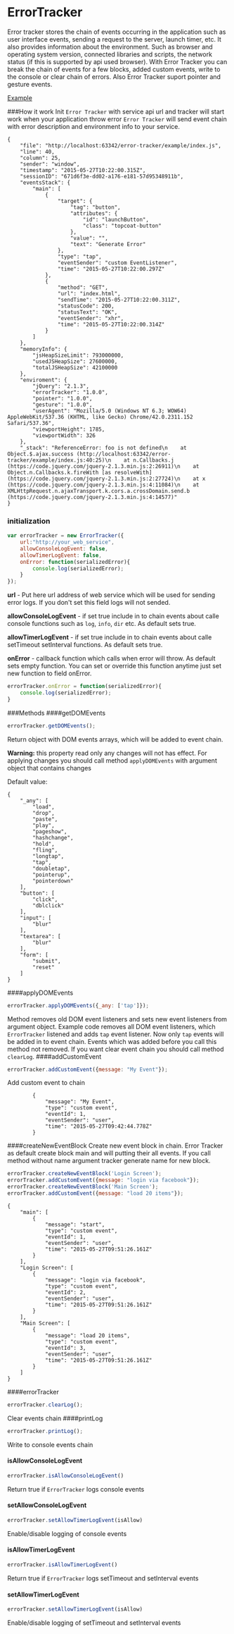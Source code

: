 # ErrorTracker
Error tracker stores the chain of events occurring in the application such as user interface events, sending a request to the server, launch timer, etc. It also provides information about the environment. Such as browser and operating system version, connected libraries and scripts, the network status (if this is supported by api used browser). With Error Tracker you can break the chain of events for a few blocks, added custom events, write to the console or clear chain of errors. Also Error Tracker suport pointer and gesture events.

[Example](http://rapid-application-development-js.github.io/ErrorTracker/example)

###How it work
Init `Error Tracker` with service api url and tracker will start work when your application throw error `Error Tracker` will send event chain with error description and environment info to your service.
```
{
    "file": "http://localhost:63342/error-tracker/example/index.js",
    "line": 40,
    "column": 25,
    "sender": "window",
    "timestamp": "2015-05-27T10:22:00.315Z",
    "sessionID": "671d6f3e-dd02-a176-e181-57d95348911b",
    "eventsStack": {
        "main": [
            {
                "target": {
                    "tag": "button",
                    "attributes": {
                        "id": "launchButton",
                        "class": "topcoat-button"
                    },
                    "value": "",
                    "text": "Generate Error"
                },
                "type": "tap",
                "eventSender": "custom EventListener",
                "time": "2015-05-27T10:22:00.297Z"
            },
            {
                "method": "GET",
                "url": "index.html",
                "sendTime": "2015-05-27T10:22:00.311Z",
                "statusCode": 200,
                "statusText": "OK",
                "eventSender": "xhr",
                "time": "2015-05-27T10:22:00.314Z"
            }
        ]
    },
    "memoryInfo": {
        "jsHeapSizeLimit": 793000000,
        "usedJSHeapSize": 27600000,
        "totalJSHeapSize": 42100000
    },
    "enviroment": {
        "jQuery": "2.1.3",
        "errorTracker": "1.0.0",
        "pointer": "1.0.0",
        "gesture": "1.0.0",
        "userAgent": "Mozilla/5.0 (Windows NT 6.3; WOW64) AppleWebKit/537.36 (KHTML, like Gecko) Chrome/42.0.2311.152 Safari/537.36",
        "viewportHeight": 1785,
        "viewportWidth": 326
    },
    "_stack": "ReferenceError: foo is not defined\n    at Object.$.ajax.success (http://localhost:63342/error-tracker/example/index.js:40:25)\n    at n.Callbacks.j (https://code.jquery.com/jquery-2.1.3.min.js:2:26911)\n    at Object.n.Callbacks.k.fireWith [as resolveWith] (https://code.jquery.com/jquery-2.1.3.min.js:2:27724)\n    at x (https://code.jquery.com/jquery-2.1.3.min.js:4:11084)\n    at XMLHttpRequest.n.ajaxTransport.k.cors.a.crossDomain.send.b (https://code.jquery.com/jquery-2.1.3.min.js:4:14577)"
}
```
### initialization
```Javascript
var errorTracker = new ErrorTracker({
    url:"http://your_web_service",
    allowConsoleLogEvent: false,
    allowTimerLogEvent: false,
    onError: function(serializedError){
        console.log(serializedError);
    }
});
```
**url** - Put here url address of web service which will be used for sending error logs. If you don't set this field logs will not sended.

**allowConsoleLogEvent** - if set true include in to chain events about calle console functions such as `log`, `info`, `dir` etc. As default sets true.

**allowTimerLogEvent** - if set true include in to chain events about calle setTimeout setInterval functions. As default sets true.

**onError** - callback function which calls when error will throw. As default sets empty function. You can set or override this function anytime just set new function to field onError.
```Javascript
errorTracker.onError = function(serializedError){
    console.log(serializedError);
}
```

###Methods
####getDOMEvents
```Javascript
errorTracker.getDOMEvents();
```
Return object with DOM events arrays, which will be added to event chain.

**Warning:** this property read only any changes will not has effect. For applying changes you should call method `applyDOMEvents` with argument object that contains changes

Default value:
```
{
    "_any": [
        "load",
        "drop",
        "paste",
        "play",
        "pageshow",
        "hashchange",
        "hold",
        "fling",
        "longtap",
        "tap",
        "doubletap",
        "pointerup",
        "pointerdown"
    ],
    "button": [
        "click",
        "dblclick"
    ],
    "input": [
        "blur"
    ],
    "textarea": [
        "blur"
    ],
    "form": [
        "submit",
        "reset"
    ]
}
```
####applyDOMEvents
```Javascript
errorTracker.applyDOMEvents({_any: ['tap']});
```
Method removes old DOM event listeners and sets new event listeners from argument object.
Example code removes all DOM event listeners, which `ErrorTracker`  listened and adds `tap` event listener. Now only `tap` events will be added in to event chain. Events which was added before you call this method not removed. If you want clear event chain you should call method `clearLog`.
####addCustomEvent
```Javascript
errorTracker.addCustomEvent({message: "My Event"});
```
Add custom event to chain
```
        {
            "message": "My Event",
            "type": "custom event",
            "eventId": 1,
            "eventSender": "user",
            "time": "2015-05-27T09:42:44.778Z"
        }
```
####createNewEventBlock
Create new event block in chain. Error Tracker as default create block main and will putting their all events. If you call method without name argument tracker generate name for new block.
```Javascript
errorTracker.createNewEventBlock('Login Screen');
errorTracker.addCustomEvent({message: "login via facebook"});
errorTracker.createNewEventBlock('Main Screen');
errorTracker.addCustomEvent({message: "load 20 items"});
```
```
{
    "main": [
        {
            "message": "start",
            "type": "custom event",
            "eventId": 1,
            "eventSender": "user",
            "time": "2015-05-27T09:51:26.161Z"
        }
    ],
    "Login Screen": [
        {
            "message": "login via facebook",
            "type": "custom event",
            "eventId": 2,
            "eventSender": "user",
            "time": "2015-05-27T09:51:26.161Z"
        }
    ],
    "Main Screen": [
        {
            "message": "load 20 items",
            "type": "custom event",
            "eventId": 3,
            "eventSender": "user",
            "time": "2015-05-27T09:51:26.161Z"
        }
    ]
}
```
####errorTracker
```Javascript
errorTracker.clearLog();
```
Clear events chain
####printLog
```Javascript
errorTracker.printLog();
```
Write to console events chain

#### isAllowConsoleLogEvent
```Javascript
errorTracker.isAllowConsoleLogEvent()
```
Return true if `ErrorTracker` logs console events
#### setAllowConsoleLogEvent
```Javascript
errorTracker.setAllowTimerLogEvent(isAllow)
```
Enable/disable logging of console events

#### isAllowTimerLogEvent
```Javascript
errorTracker.isAllowTimerLogEvent()
```
Return true if `ErrorTracker` logs setTimeout and setInterval events
#### setAllowTimerLogEvent
```Javascript
errorTracker.setAllowTimerLogEvent(isAllow)
```
Enable/disable logging of setTimeout and setInterval events

